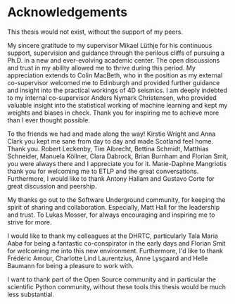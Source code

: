 Acknowledgements
================

This thesis would not exist, without the support of my peers.

My sincere gratitude to my supervisor Mikael Lüthje for his continuous
support, supervision and guidance through the perilous cliffs of
pursuing a Ph.D. in a new and ever-evolving academic center. The open
discussions and trust in my ability allowed me to thrive during this
period. My appreciation extends to Colin MacBeth, who in the position
as my external co-supervisor welcomed me to Edinburgh and provided
further guidance and insight into the practical workings of 4D
seismics. I am deeply indebted to my internal co-supervisor Anders
Nymark Christensen, who provided valuable insight into the statistical
working of machine learning and kept my weights and biases in check.
Thank you for inspiring me to achieve more than I ever thought
possible.

To the friends we had and made along the way! Kirstie Wright and Anna
Clark you kept me sane from day to day and made Scotland feel home.
Thank you. Robert Leckenby, Tim Albrecht, Bettina Schmidt, Matthias
Schneider, Manuela Köllner, Clara Dabrock, Brian Burnham and Florian
Smit, you were always there and I appreciate you for it. Marie-Daphne
Mangriotis thank you for welcoming me to ETLP and the great
conversations. Furthermore, I would like to thank Antony Hallam and
Gustavo Corte for great discussion and peership.

My thanks go out to the Software Underground community, for keeping
the spirit of sharing and collaboration. Especially, Matt Hall for the
leadership and trust. To Lukas Mosser, for always encouraging and
inspiring me to strive for more.

I would like to thank my colleagues at the DHRTC, particularly Tala
Maria Aabø for being a fantastic co-conspirator in the early days and
Florian Smit for welcoming me into this new environment. Furthermore,
I'd like to thank Frédéric Amour, Charlotte Lind Laurentzius, Anne
Lysgaard and Helle Baumann for being a pleasure to work with.

I want to thank part of the Open Source community and in particular
the scientific Python community, without these tools this thesis would
be much less substantial.